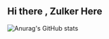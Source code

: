 ## Hi there , Zulker Here
![Anurag's GitHub stats](https://github-readme-stats.vercel.app/api?username=zulker01&show_icons=true&theme=radical)
